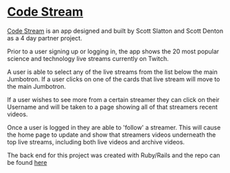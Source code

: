 # [Code Stream](http://code-stream.herokuapp.com/)

[Code Stream](http://code-stream.herokuapp.com/) is an app designed and built by Scott Slatton and Scott Denton as a 4 day partner project.

Prior to a user signing up or logging in, the app shows the 20 most popular science and technology live streams currently on Twitch.

A user is able to select any of the live streams from the list below the main Jumbotron.
If a user clicks on one of the cards that live stream will move to the main Jumbotron.

If a user wishes to see more from a certain streamer they can click on their Username and will be taken to a page showing all of that streamers recent videos.

Once a user is logged in they are able to 'follow' a streamer. This will cause the home page to update and show that streamers videos underneath the top live streams, including both live videos and archive videos.

The back end for this project was created with Ruby/Rails and the repo can be found [here](https://github.com/ScottDenton/code-stream-backend)
